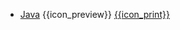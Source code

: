 * [Java]({{baseUrl}}/javaTools/)
  <trigger for="pop:javaTools-preview">{{icon_preview}}</trigger> [{{icon_print}}](javaTools/print.html)

<popover id="pop:javaTools-preview" title="Java {{icon_preview}}" placement="right">
  <div slot="content">
    <include src="preview.md" />
  </div>
</popover>
